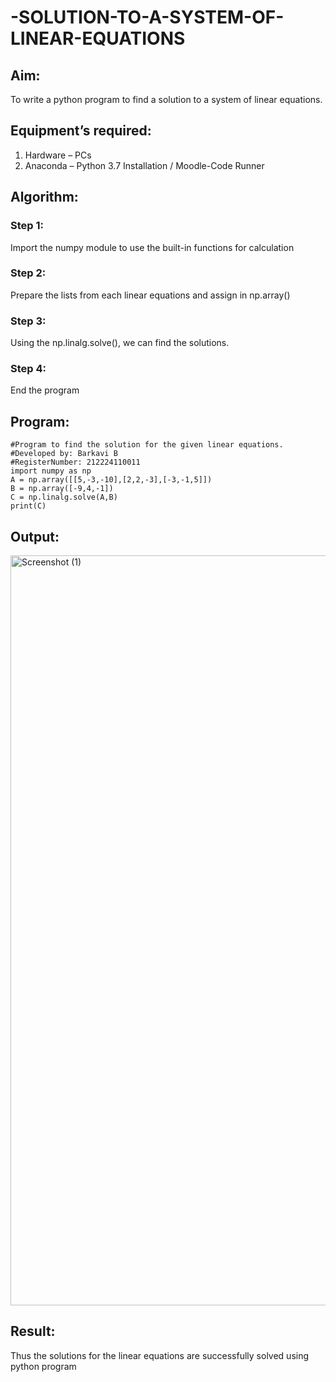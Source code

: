 # -SOLUTION-TO-A-SYSTEM-OF-LINEAR-EQUATIONS
## Aim:
To write a python program to find a solution to a system of linear equations.
## Equipment’s required:
1. 	Hardware – PCs
2. 	Anaconda – Python 3.7 Installation / Moodle-Code Runner
## Algorithm:
### Step 1: 
Import the numpy module to use the built-in functions for calculation
### Step 2: 
Prepare the lists from each linear equations and assign in np.array()
### Step 3: 
Using the np.linalg.solve(), we can find the solutions.
### Step 4: 
End the program
## Program:
```
#Program to find the solution for the given linear equations.
#Developed by: Barkavi B
#RegisterNumber: 212224110011
import numpy as np
A = np.array([[5,-3,-10],[2,2,-3],[-3,-1,5]])
B = np.array([-9,4,-1])
C = np.linalg.solve(A,B)
print(C)
```
## Output:
<img width="1920" height="1200" alt="Screenshot (1)" src="https://github.com/user-attachments/assets/6e2a6c32-a3c2-4b81-90e1-bf6935ecb40a" />

## Result: 
Thus the solutions for the linear equations are successfully solved using python program

